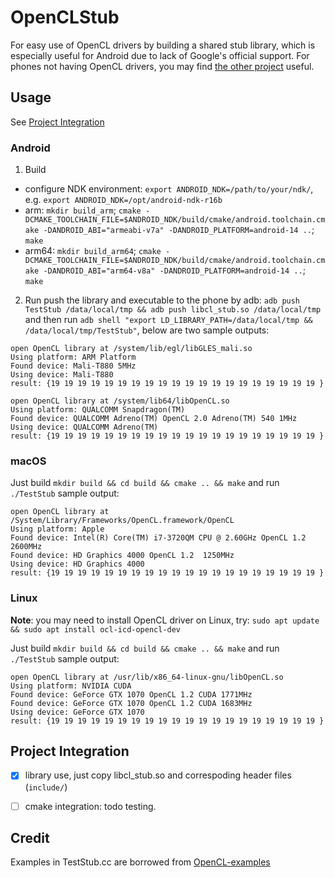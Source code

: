 # OpenCLStub

For easy use of OpenCL drivers by building a shared stub library, which is especially useful for Android due to lack of Google's official support. For phones not having OpenCL drivers, you may find [the other project](https://github.com/csarron/PhoneVendorBlobs) useful.

## Usage
See [Project Integration](#project-integration)
### Android
1. Build
- configure NDK environment:
`export ANDROID_NDK=/path/to/your/ndk/`, e.g. `export ANDROID_NDK=/opt/android-ndk-r16b`
- arm:
`mkdir build_arm`;
`cmake -DCMAKE_TOOLCHAIN_FILE=$ANDROID_NDK/build/cmake/android.toolchain.cmake -DANDROID_ABI="armeabi-v7a" -DANDROID_PLATFORM=android-14 ..`;
`make`
- arm64:
`mkdir build_arm64`;
`cmake -DCMAKE_TOOLCHAIN_FILE=$ANDROID_NDK/build/cmake/android.toolchain.cmake -DANDROID_ABI="arm64-v8a" -DANDROID_PLATFORM=android-14 ..`;
`make`
2. Run
push the library and executable to the phone by adb: `adb push TestStub /data/local/tmp && adb push libcl_stub.so /data/local/tmp` and then run `adb shell "export LD_LIBRARY_PATH=/data/local/tmp && /data/local/tmp/TestStub"`, below are two sample outputs:

```
open OpenCL library at /system/lib/egl/libGLES_mali.so
Using platform: ARM Platform
Found device: Mali-T880 5MHz
Using device: Mali-T880
result: {19 19 19 19 19 19 19 19 19 19 19 19 19 19 19 19 19 19 19 19 }

open OpenCL library at /system/lib64/libOpenCL.so
Using platform: QUALCOMM Snapdragon(TM)
Found device: QUALCOMM Adreno(TM) OpenCL 2.0 Adreno(TM) 540 1MHz
Using device: QUALCOMM Adreno(TM)
result: {19 19 19 19 19 19 19 19 19 19 19 19 19 19 19 19 19 19 19 19 }
```

### macOS

Just build `mkdir build && cd build && cmake .. && make` and run `./TestStub`
sample output:

```
open OpenCL library at /System/Library/Frameworks/OpenCL.framework/OpenCL
Using platform: Apple
Found device: Intel(R) Core(TM) i7-3720QM CPU @ 2.60GHz OpenCL 1.2  2600MHz
Found device: HD Graphics 4000 OpenCL 1.2  1250MHz
Using device: HD Graphics 4000
result: {19 19 19 19 19 19 19 19 19 19 19 19 19 19 19 19 19 19 19 19 }
```

### Linux

**Note**: you may need to install OpenCL driver on Linux, try: `sudo apt update &&
sudo apt install ocl-icd-opencl-dev`

Just build `mkdir build && cd build && cmake .. && make` and run `./TestStub`
sample output:

```
open OpenCL library at /usr/lib/x86_64-linux-gnu/libOpenCL.so
Using platform: NVIDIA CUDA
Found device: GeForce GTX 1070 OpenCL 1.2 CUDA 1771MHz
Found device: GeForce GTX 1070 OpenCL 1.2 CUDA 1683MHz
Using device: GeForce GTX 1070
result: {19 19 19 19 19 19 19 19 19 19 19 19 19 19 19 19 19 19 19 19 }
```

## Project Integration
- [x] library use, just copy libcl_stub.so and correspoding header files (`include/`)
- [ ] cmake integration: todo testing.


## Credit
Examples in TestStub.cc are borrowed from [OpenCL-examples](https://github.com/Dakkers/OpenCL-examples/blob/master/example00/main.cpp)


